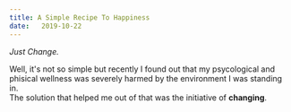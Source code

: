 ```yaml
---
title: A Simple Recipe To Happiness
date:   2019-10-22 
---
```


_Just Change._

Well, it's not so simple but recently I found out that my psycological and phisical wellness was severely harmed by the environment I was standing in.  
The solution that helped me out of that was the initiative of **changing**.  
